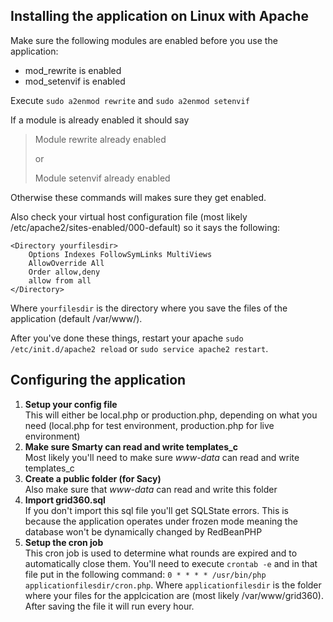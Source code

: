 Installing the application on Linux with Apache
-----------------------------------------------

Make sure the following modules are enabled before you use the application:

* mod_rewrite is enabled
* mod_setenvif is enabled

Execute ```sudo a2enmod rewrite``` and ```sudo a2enmod setenvif```

If a module is already enabled it should say
>Module rewrite already enabled
>
>or
>
>Module setenvif already enabled

Otherwise these commands will makes sure they get enabled.

Also check your virtual host configuration file (most likely /etc/apache2/sites-enabled/000-default) so it says the following:

    <Directory yourfilesdir>
        Options Indexes FollowSymLinks MultiViews
        AllowOverride All
        Order allow,deny
        allow from all
    </Directory>

Where ```yourfilesdir``` is the directory where you save the files of the application (default /var/www/).

After you've done these things, restart your apache ```sudo /etc/init.d/apache2 reload``` or ```sudo service apache2 restart```.

Configuring the application
---------------------------

1. **Setup your config file**  
This will either be local.php or production.php, depending on what you need (local.php for test environment, production.php for live environment)
2. **Make sure Smarty can read and write templates_c**  
Most likely you'll need to make sure *www-data* can read and write templates_c
3. **Create a public folder (for Sacy)**  
Also make sure that *www-data* can read and write this folder
4. **Import grid360.sql**  
If you don't import this sql file you'll get SQLState errors. This is because the application operates under frozen mode meaning the database won't be dynamically changed by RedBeanPHP
5. **Setup the cron job**  
This cron job is used to determine what rounds are expired and to automatically close them. You'll need to execute ```crontab -e``` and in that file put in the following command: 
```0 * * * * /usr/bin/php applicationfilesdir/cron.php```. Where ```applicationfilesdir``` is the folder where your files for the applcication are (most likely /var/www/grid360). After saving the file it will run every hour. 



